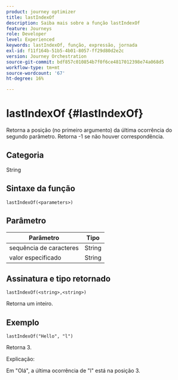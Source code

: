 ```yaml
---
product: journey optimizer
title: lastIndexOf
description: Saiba mais sobre a função lastIndexOf
feature: Journeys
role: Developer
level: Experienced
keywords: lastIndexOf, função, expressão, jornada
exl-id: f11f164b-51b5-4b01-8057-ff29d80d2e2c
version: Journey Orchestration
source-git-commit: bdf857c010854b7f0f6ce4817012398e74a068d5
workflow-type: tm+mt
source-wordcount: '67'
ht-degree: 16%

---
```


# lastIndexOf {#lastIndexOf}

Retorna a posição (no primeiro argumento) da última ocorrência do segundo parâmetro. Retorna -1 se não houver correspondência.

## Categoria

String

## Sintaxe da função

`lastIndexOf(<parameters>)`

## Parâmetro

| Parâmetro | Tipo |
|-----------|------------------|
| sequência de caracteres | String |
| valor especificado | String |

## Assinatura e tipo retornado

`lastIndexOf(<string>,<string>)`

Retorna um inteiro.

## Exemplo

`lastIndexOf("Hello", "l")`

Retorna 3.

Explicação:

Em &quot;Olá&quot;, a última ocorrência de &quot;l&quot; está na posição 3.
